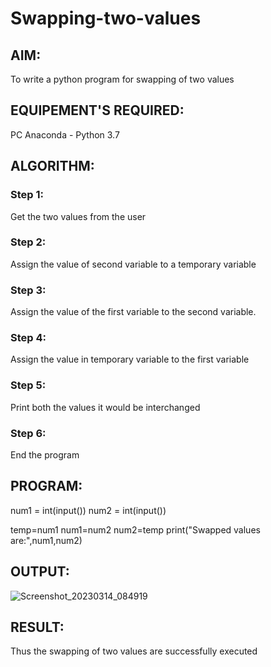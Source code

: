 # Swapping-two-values
## AIM:
To write a python program for swapping of two values
## EQUIPEMENT'S REQUIRED: 
PC
Anaconda - Python 3.7
## ALGORITHM: 
### Step 1:
Get the two values from the user
### Step 2: 
Assign the value of second variable to a temporary variable 
### Step 3: 
Assign the value of the first variable to the second variable.
### Step 4:  
Assign the value in temporary variable to the first variable
### Step 5: 
Print both the values it would be interchanged
### Step 6: 
End the program
## PROGRAM:

num1 = int(input())
num2 = int(input())

temp=num1
num1=num2
num2=temp
print("Swapped values are:",num1,num2)

## OUTPUT:

![Screenshot_20230314_084919](https://user-images.githubusercontent.com/119394582/225056074-0a07e0dd-5e17-4818-8316-3d3ad5b2697d.png)


## RESULT:
Thus the swapping of two values are successfully executed



